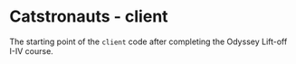 # Catstronauts - client

The starting point of the `client` code after completing the Odyssey Lift-off I-IV course.
